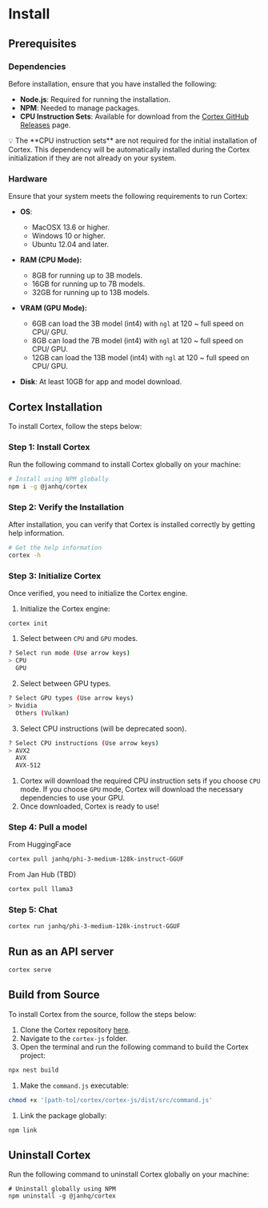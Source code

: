 # Install
## Prerequisites

### **Dependencies**

Before installation, ensure that you have installed the following:

- **Node.js**: Required for running the installation.
- **NPM**: Needed to manage packages.
- **CPU Instruction Sets**: Available for download from the [Cortex GitHub Releases](https://github.com/janhq/cortex/releases) page.

<aside>
💡 The **CPU instruction sets** are not required for the initial installation of Cortex. This dependency will be automatically installed during the Cortex initialization if they are not already on your system.

</aside>

### **Hardware**

Ensure that your system meets the following requirements to run Cortex:

- **OS**:
    - MacOSX 13.6 or higher.
    - Windows 10 or higher.
    - Ubuntu 12.04 and later.
- **RAM (CPU Mode):**
    - 8GB for running up to 3B models.
    - 16GB for running up to 7B models.
    - 32GB for running up to 13B models.
- **VRAM (GPU Mode):**
    - 6GB can load the 3B model (int4) with `ngl` at 120 ~ full speed on CPU/ GPU.
    - 8GB can load the 7B model (int4) with `ngl` at 120 ~ full speed on CPU/ GPU.
    - 12GB can load the 13B model (int4) with `ngl` at 120 ~ full speed on CPU/ GPU.

- **Disk**: At least 10GB for app and model download.

## Cortex Installation

To install Cortex, follow the steps below:

### Step 1: Install Cortex

Run the following command to install Cortex globally on your machine:

```bash
# Install using NPM globally
npm i -g @janhq/cortex
```

### Step 2: Verify the Installation

After installation, you can verify that Cortex is installed correctly by getting help information.

```bash
# Get the help information
cortex -h
```

### Step 3: Initialize Cortex

Once verified, you need to initialize the Cortex engine.

1. Initialize the Cortex engine:

```
cortex init
```

1. Select between `CPU` and `GPU` modes.

```bash
? Select run mode (Use arrow keys)
> CPU
  GPU
```

2. Select between GPU types.

```bash
? Select GPU types (Use arrow keys)
> Nvidia
  Others (Vulkan)
```
3. Select CPU instructions (will be deprecated soon).

```bash
? Select CPU instructions (Use arrow keys)
> AVX2
  AVX
  AVX-512
```

1. Cortex will download the required CPU instruction sets if you choose `CPU` mode. If you choose `GPU` mode, Cortex will download the necessary dependencies to use your GPU.
2. Once downloaded, Cortex is ready to use!

### Step 4: Pull a model
From HuggingFace
```bash
cortex pull janhq/phi-3-medium-128k-instruct-GGUF
```

From Jan Hub (TBD)
```bash
cortex pull llama3
```

### Step 5: Chat
```bash
cortex run janhq/phi-3-medium-128k-instruct-GGUF
```

## Run as an API server
```bash
cortex serve
```

## Build from Source

To install Cortex from the source, follow the steps below:

1. Clone the Cortex repository [here](https://github.com/janhq/cortex/tree/dev).
2. Navigate to the `cortex-js` folder.
3. Open the terminal and run the following command to build the Cortex project:

```bash
npx nest build
```

1. Make the `command.js` executable:

```bash
chmod +x '[path-to]/cortex/cortex-js/dist/src/command.js'
```

1. Link the package globally:

```bash
npm link
```

## Uninstall Cortex

Run the following command to uninstall Cortex globally on your machine:

```
# Uninstall globally using NPM
npm uninstall -g @janhq/cortex
```
